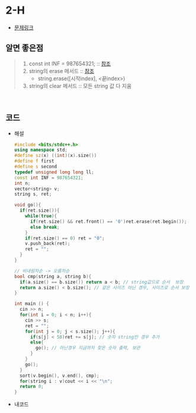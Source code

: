 # 2-H

- [문제링크]()

## 알면 좋은점

> 1. const int INF = 987654321; :: [참조](https://wizii.tistory.com/15)
> 2. string의 erase 메서드 :: [참조](https://modoocode.com/240)
>    - string.erase([시작index], <끝index>)
> 3. string의 clear 메서드 :: 모든 string 값 다 지움

<br>

## 코드

- 해설

  ```c++
  #include <bits/stdc++.h>
  using namespace std;
  #define sz(x) ((int)(x).size())
  #define f first
  #define s second
  typedef unsigned long long ll;
  const int INF = 987654321;
  int n;
  vector<string> v;
  string s, ret;

  void go(){
    if(ret.size()){
      while(true){
        if(ret.size() && ret.front() == '0')ret.erase(ret.begin());
        else break;
      }
      if(ret.size() == 0) ret = "0";
      v.push_back(ret);
      ret = "";
    }
  }

  // 비내림차순 -> 오름차순
  bool cmp(string a, string b){
    if(a.size() == b.size()) return a < b; // string값으로 순서  보장
    return a.size() < b.size(); // 같은 사이즈 아닌 경우, 사이즈로 순서 보장
  }

  int main () {
    cin >> n;
    for(int i = 0; i < n; i++){
      cin >> s;
      ret = "";
      for(int j = 0; j < s.size(); j++){
        if(s[j] < 58)ret += s[j]; // 숫자 string인 경우 추가
        else{
          go(); // 아닌경우 지금까지 찾은 숫자 출력, 보관
        }
      }
      go();
    }
    sort(v.begin(), v.end(), cmp);
    for(string i : v)cout << i << "\n";
    return 0;
  }
  ```

- 내코드

  ```c++

  ```
